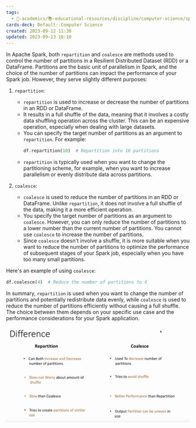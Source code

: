 ```yaml
---
tags:
  - 🔴-academics/📚-educational-resources/discipline/computer-science/spark
cards-deck: Default::Computer Science
created: 2023-09-12 11:38
updated: 2023-09-13 16:10
---
```


In Apache Spark, both `repartition` and `coalesce` are methods used to control the number of partitions in a Resilient Distributed Dataset (RDD) or a DataFrame. Partitions are the basic unit of parallelism in Spark, and the choice of the number of partitions can impact the performance of your Spark job. However, they serve slightly different purposes:

1. `repartition`:
   - `repartition` is used to increase or decrease the number of partitions in an RDD or DataFrame.
   - It results in a full shuffle of the data, meaning that it involves a costly data shuffling operation across the cluster. This can be an expensive operation, especially when dealing with large datasets.
   - You can specify the target number of partitions as an argument to `repartition`. For example:
     ```python
     df.repartition(10)  # Repartition into 10 partitions
     ```
   - `repartition` is typically used when you want to change the partitioning scheme, for example, when you want to increase parallelism or evenly distribute data across partitions.

2. `coalesce`:
   - `coalesce` is used to reduce the number of partitions in an RDD or DataFrame. Unlike `repartition`, it does not involve a full shuffle of the data, making it a more efficient operation.
   - You specify the target number of partitions as an argument to `coalesce`. However, you can only reduce the number of partitions to a lower number than the current number of partitions. You cannot use `coalesce` to increase the number of partitions.
   - Since `coalesce` doesn't involve a shuffle, it is more suitable when you want to reduce the number of partitions to optimize the performance of subsequent stages of your Spark job, especially when you have too many small partitions.

Here's an example of using `coalesce`:

```python
df.coalesce(4)  # Reduce the number of partitions to 4
```

In summary, `repartition` is used when you want to change the number of partitions and potentially redistribute data evenly, while `coalesce` is used to reduce the number of partitions efficiently without causing a full shuffle. The choice between them depends on your specific use case and the performance considerations for your Spark application.

![](assets/images/Pasted%20image%2020230913161050.png)